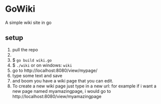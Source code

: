 # GoWiki
A simple wiki site in go

## setup
1. pull the repo
2. 
3. $ `go build wiki.go`
4. $ `./wiki` or on windows: `wiki`
5. go to http://localhost:8080/view/mypage/
6. type some text and save
7. and boom you have a wiki page that you can edit.
8. To create a new wiki page just type in a new url: for example if i want a new page named myamazingpage, i would go to http://localhost:8080/view/myamazingpage
